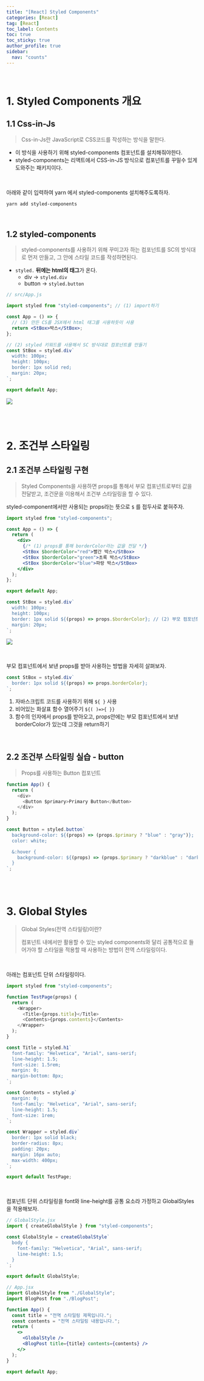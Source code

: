 ```yaml
---
title: "[React] Styled Components"
categories: [React]
tag: [React]
toc_label: Contents
toc: true
toc_sticky: true
author_profile: true
sidebar:
  nav: "counts"
---
```


<br>

# 1. Styled Components 개요

## 1.1 Css-in-Js

> Css-in-Js란 JavaScript로 CSS코드를 작성하는 방식을 말한다.

- 이 방식을 사용하기 위해 styled-components 컴포넌트를 설치해줘야한다.
- styled-components는 리액트에서 CSS-in-JS 방식으로 컴포넌트를 꾸밀수 있게 도와주는 패키지이다.

<br>

아래와 같이 입력하여 yarn 에서 styled-components 설치해주도록하자.

```shell
yarn add styled-components
```

<br>

## 1.2 styled-components

> styled-components를 사용하기 위해 꾸미고자 하는 컴포넌트를 SC의 방식대로 먼저 만들고, 그 안에 스타일 코드를 작성하면된다.

- `styled.` **뒤에는 html의 태그**가 온다.
  - div → `styled.div`
  - button → `styled.button`

```jsx
// src/App.js

import styled from "styled-components"; // (1) import하기

const App = () => {
  // (3) 만든 CS를 JSX에서 html 태그를 사용하듯이 사용
  return <StBox>박스</StBox>;
};

// (2) styled 키워드를 사용해서 SC 방식대로 컴포넌트를 만들기
const StBox = styled.div`
  width: 100px;
  height: 100px;
  border: 1px solid red;
  margin: 20px;
`;

export default App;
```

![](/assets/images/2024/2024-01-26-02-38-56.png)

<br><br>

# 2. 조건부 스타일링

## 2.1 조건부 스타일링 구현

> Styled Components을 사용하면 props를 통해서 부모 컴포넌트로부터 값을 전달받고, 조건문을 이용해서 조건부 스타일링을 할 수 있다.

styled-component에서만 사용되는 props라는 뜻으로 `$` 를 접두사로 붙혀주자.

```jsx
import styled from "styled-components";

const App = () => {
  return (
    <div>
      {/* (1) props를 통해 borderColor라는 값을 전달 */}
      <StBox $borderColor="red">빨간 박스</StBox>
      <StBox $borderColor="green">초록 박스</StBox>
      <StBox $borderColor="blue">파랑 박스</StBox>
    </div>
  );
};

export default App;

const StBox = styled.div`
  width: 100px;
  height: 100px;
  border: 1px solid ${(props) => props.$borderColor}; // (2) 부모 컴포넌트에서 보낸 props를 받아 사용
  margin: 20px;
`;
```

![](/assets/images/2024/2024-01-26-02-54-34.png)

<br>

부모 컴포넌트에서 보낸 props를 받아 사용하는 방법을 자세히 살펴보자.

```js
const StBox = styled.div`
  border: 1px solid ${(props) => props.borderColor};
`;
```

1. 자바스크립트 코드를 사용하기 위해 `${ }` 사용
2. 비어있는 화살표 함수 열어주기 `${( )=>{ }}`
3. 함수의 인자에서 props를 받아오고, props안에는 부모 컴포넌트에서 보낸 borderColor가 있는데 그것을 return하기

<br>

## 2.2 조건부 스타일링 실습 - button

> Props를 사용하는 Button 컴포넌트

```js
function App() {
  return (
    <div>
      <Button $primary>Primary Button</Button>
    </div>
  );
}

const Button = styled.button`
  background-color: ${(props) => (props.$primary ? "blue" : "gray")};
  color: white;

  &:hover {
    background-color: ${(props) => (props.$primary ? "darkblue" : "darkgray")};
  }
`;
```

<br><br>

# 3. Global Styles

> Global Styles(전역 스타일링)이란?
>
> 컴포넌트 내에서만 활용할 수 있는 styled components와 달리 공통적으로 들어가야 할 스타일을 적용할 때 사용하는 방법이 전역 스타일링이다.

<br>

아래는 컴포넌트 단위 스타일링이다.

```js
import styled from "styled-components";

function TestPage(props) {
  return (
    <Wrapper>
      <Title>{props.title}</Title>
      <Contents>{props.contents}</Contents>
    </Wrapper>
  );
}

const Title = styled.h1`
  font-family: "Helvetica", "Arial", sans-serif;
  line-height: 1.5;
  font-size: 1.5rem;
  margin: 0;
  margin-bottom: 8px;
`;

const Contents = styled.p`
  margin: 0;
  font-family: "Helvetica", "Arial", sans-serif;
  line-height: 1.5;
  font-size: 1rem;
`;

const Wrapper = styled.div`
  border: 1px solid black;
  border-radius: 8px;
  padding: 20px;
  margin: 16px auto;
  max-width: 400px;
`;

export default TestPage;
```

<br>

컴포넌트 단위 스타일링을 font와 line-height를 공통 요소라 가정하고 GlobalStyles을 적용해보자.

```jsx
// GlobalStyle.jsx
import { createGlobalStyle } from "styled-components";

const GlobalStyle = createGlobalStyle`
  body {
    font-family: "Helvetica", "Arial", sans-serif;
    line-height: 1.5;
  }
`;

export default GlobalStyle;
```

```jsx
// App.jsx
import GlobalStyle from "./GlobalStyle";
import BlogPost from "./BlogPost";

function App() {
  const title = "전역 스타일링 제목입니다.";
  const contents = "전역 스타일링 내용입니다.";
  return (
    <>
      <GlobalStyle />
      <BlogPost title={title} contents={contents} />
    </>
  );
}

export default App;
```

<br>
